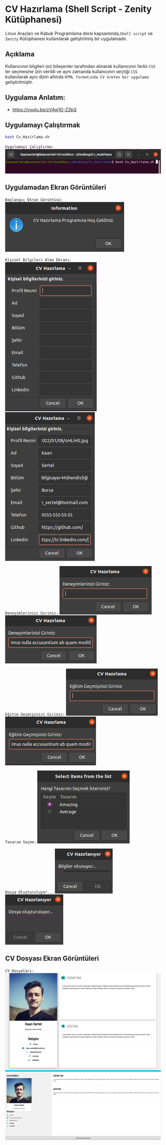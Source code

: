 # CV Hazırlama (Shell Script - Zenity Kütüphanesi)
Linux Araçları ve Kabuk Programlama dersi kapsamında,`Shell script` ve `Zenity` Kütüphanesi kullanılarak geliştirilmiş bir uygulamadır.

## Açıklama
Kullanıcının bilgileri `GUI` bileşenler tarafından alınarak kullanıcının farklı `CSS` ler seçmesine izin verildi ve aynı zamanda kullanıcının seçtiği `CSS` kullanılarak aynı dizin altında `HTML formatında CV üreten bir uygulama` geliştirilmiştir.

## Uygulama Anlatım:
- <https://youtu.be/zV4w1G-Z2bQ>

## Uygulamayı Çalıştırmak
```sh
bash Cv_Hazirlama.sh
```

`Uygulamayı Çalıştırma:`
![Çalıştırmak](https://github.com/kaansertel/CV-Hazirlama/blob/main/resimler/Cv_Haz%C4%B1rlama1.png)

## Uygulamadan Ekran Görüntüleri

`Başlangıç Ekran Görüntüsü:                                    `
![Başlangıç](https://github.com/kaansertel/CV-Hazirlama/blob/main/resimler/Cv_Haz%C4%B1rlama2.png)

`Kişisel Bilgileri Alma Ekranı:`
![KişiselBilgiler](https://github.com/kaansertel/CV-Hazirlama/blob/main/resimler/Cv_Haz%C4%B1rlama3.png)
![KişiselBilgiler](https://github.com/kaansertel/CV-Hazirlama/blob/main/resimler/Cv_Haz%C4%B1rlama4.png)

`Deneyimlerinizi Giriniz:`
![Deneyimler](https://github.com/kaansertel/CV-Hazirlama/blob/main/resimler/Cv_Haz%C4%B1rlama5.png)
![Deneyimler](https://github.com/kaansertel/CV-Hazirlama/blob/main/resimler/Cv_Haz%C4%B1rlama6.png)

`Eğitim Geçmişinizi Giriniz:`
![Eğitimler](https://github.com/kaansertel/CV-Hazirlama/blob/main/resimler/Cv_Haz%C4%B1rlama7.png)
![Eğitimler](https://github.com/kaansertel/CV-Hazirlama/blob/main/resimler/Cv_Haz%C4%B1rlama8.png)

`Tasarım Seçme:`
![Tasarımlar](https://github.com/kaansertel/CV-Hazirlama/blob/main/resimler/Cv_Haz%C4%B1rlama9.png)

`Dosya Oluşturuluyor...`
![Dosya Oluşturma](https://github.com/kaansertel/CV-Hazirlama/blob/main/resimler/Cv_Haz%C4%B1rlama10.png)
![Dosya Oluşturma](https://github.com/kaansertel/CV-Hazirlama/blob/main/resimler/Cv_Haz%C4%B1rlama11.png)

## CV Dosyası Ekran Görüntüleri
`CV Dosyaları:`
![CV Dosya](https://github.com/kaansertel/CV-Hazirlama/blob/main/resimler/Cv_Haz%C4%B1rlama12.png)
![CV Dosya](https://github.com/kaansertel/CV-Hazirlama/blob/main/resimler/Cv_Haz%C4%B1rlama13.png)


